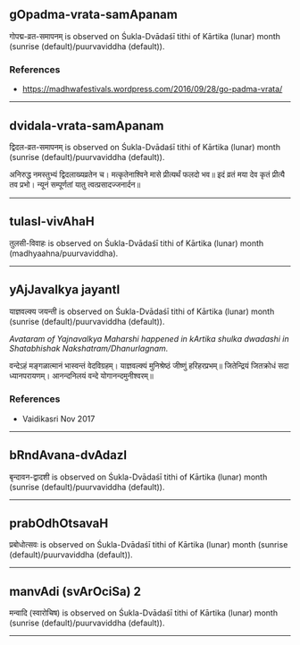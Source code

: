 ## gOpadma-vrata-samApanam
गोपद्म-व्रत-समापनम् is observed on Śukla-Dvādaśī tithi of Kārtika (lunar) month (sunrise (default)/puurvaviddha (default)).


### References
* https://madhwafestivals.wordpress.com/2016/09/28/go-padma-vrata/


---
## dvidala-vrata-samApanam
द्विदल-व्रत-समापनम् is observed on Śukla-Dvādaśī tithi of Kārtika (lunar) month (sunrise (default)/puurvaviddha (default)).



अनिरुद्ध नमस्तुभ्यं द्विदलाख्यव्रतेन च। मत्कृतेनाश्विने मासे प्रीत्यर्थं फलदो भव॥
इदं व्रतं मया देव कृतं प्रीत्यै तव प्रभो।
न्यूनं सम्पूर्णतां यातु त्वत्प्रसादज्जनार्दन॥

---
## tulasI-vivAhaH
तुलसी-विवाहः is observed on Śukla-Dvādaśī tithi of Kārtika (lunar) month (madhyaahna/puurvaviddha).



---
## yAjJavalkya jayantI
याज्ञवल्क्य जयन्ती is observed on Śukla-Dvādaśī tithi of Kārtika (lunar) month (sunrise (default)/puurvaviddha (default)).

_Avataram of Yajnavalkya Maharshi happened in kArtika shulka dwadashi in Shatabhishak Nakshatram/Dhanurlagnam._

वन्देऽहं  मङ्गळात्मानं  भास्वन्तं  वेदविग्रहम्।
 याज्ञवल्क्यं  मुनिश्रेष्ठं  जीष्णुं  हरिहरप्रभम्॥
 जितेन्द्रियं  जितक्रोधं  सदा  ध्यानपरायणम्।
 आनन्दनिलयं  वन्दे  योगानन्दमुनीश्वरम्॥

### References
* Vaidikasri Nov 2017


---
## bRndAvana-dvAdazI
बृन्दावन-द्वादशी is observed on Śukla-Dvādaśī tithi of Kārtika (lunar) month (sunrise (default)/puurvaviddha (default)).



---
## prabOdhOtsavaH
प्रबोधोत्सवः is observed on Śukla-Dvādaśī tithi of Kārtika (lunar) month (sunrise (default)/puurvaviddha (default)).



---
## manvAdi (svArOciSa) 2
मन्वादि (स्वारोचिष) is observed on Śukla-Dvādaśī tithi of Kārtika (lunar) month (sunrise (default)/puurvaviddha (default)).



---
